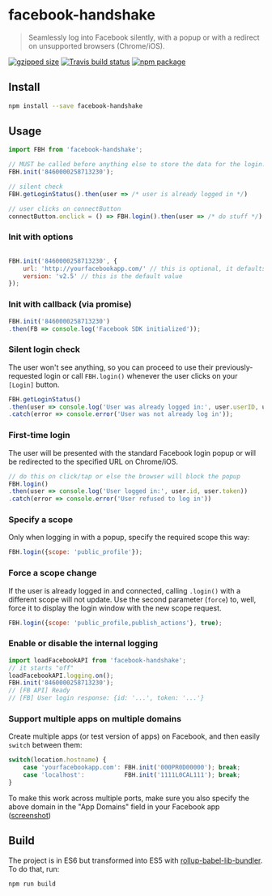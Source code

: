 # facebook-handshake

> Seamlessly log into Facebook silently, with a popup or with a redirect on unsupported browsers (Chrome/iOS).

[![gzipped size](https://badges.herokuapp.com/size/github/fregante/facebook-handshake/master/dist/size-measuring-only?gzip=true&label=gzipped%20size)](#readme) [![Travis build status](https://api.travis-ci.org/fregante/facebook-handshake.svg?branch=master)](https://travis-ci.org/fregante/facebook-handshake) [![npm package](https://img.shields.io/npm/v/facebook-handshake.svg)](https://www.npmjs.com/package/facebook-handshake)

## Install

```sh
npm install --save facebook-handshake
```

## Usage

```js
import FBH from 'facebook-handshake';

// MUST be called before anything else to store the data for the login.
FBH.init('8460000258713230');

// silent check
FBH.getLoginStatus().then(user => /* user is already logged in */)

// user clicks on connectButton
connectButton.onclick = () => FBH.login().then(user => /* do stuff */)

```

### Init with options

```js

FBH.init('8460000258713230', {
    url: 'http://yourfacebookapp.com/' // this is optional, it defaults to location.href
    version: 'v2.5' // this is the default value
});

```

### Init with callback (via promise)

```js
FBH.init('8460000258713230')
.then(FB => console.log('Facebook SDK initialized'));
```

### Silent login check

The user won't see anything, so you can proceed to use their previously-requested login or call `FBH.login()` whenever the user clicks on your `[Login]` button.

```js
FBH.getLoginStatus()
.then(user => console.log('User was already logged in:', user.userID, user.accessToken))
.catch(error => console.error('User was not already log in'));
```

### First-time login

The user will be presented with the standard Facebook login popup or will be redirected to the specified URL on Chrome/iOS.

```js
// do this on click/tap or else the browser will block the popup
FBH.login()
.then(user => console.log('User logged in:', user.id, user.token))
.catch(error => console.error('User refused to log in'))
```

### Specify a scope

Only when logging in with a popup, specify the required scope this way:

```js
FBH.login({scope: 'public_profile'});
```

### Force a scope change

If the user is already logged in and connected, calling `.login()` with a different scope will not update. Use the second parameter (`force`) to, well, force it to display the login window with the new scope request.

```js
FBH.login({scope: 'public_profile,publish_actions'}, true);
```

### Enable or disable the internal logging

```js
import loadFacebookAPI from 'facebook-handshake';
// it starts "off"
loadFacebookAPI.logging.on();
FBH.init('8460000258713230');
// [FB API] Ready
// [FB] User login response: {id: '...', token: '...'}
```

### Support multiple apps on multiple domains

Create multiple apps (or test version of apps) on Facebook, and then easily `switch` between them:

```js
switch(location.hostname) {
    case 'yourfacebookapp.com': FBH.init('000PR0D00000'); break;
    case 'localhost':           FBH.init('1111L0CAL111'); break;
}
```

To make this work across multiple ports, make sure you also specify the above domain in the "App Domains" field in your Facebook app ([screenshot](http://i.imgur.com/Fi1w799.png))

## Build

The project is in ES6 but transformed into ES5 with [rollup-babel-lib-bundler](https://github.com/frostney/rollup-babel-lib-bundler). To do that, run:

```sh
npm run build
```
